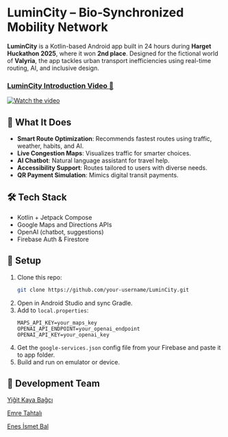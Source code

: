 # LuminCity – Bio‑Synchronized Mobility Network

**LuminCity** is a Kotlin-based Android app built in 24 hours during **Harget Huckathon 2025**, where it won **2nd place**. Designed for the fictional world of **Valyria**, the app tackles urban transport inefficiencies using real-time routing, AI, and inclusive design.

### [LuminCity Introduction Video 🔗](https://drive.google.com/file/d/1LDH-tMfWaPTF7-Ca6eeigsDmKtsP7ccx/view?usp=sharing)
[![Watch the video](https://github.com/user-attachments/assets/3d44c44a-301b-445c-8217-9487b27f8408)](https://drive.google.com/file/d/1LDH-tMfWaPTF7-Ca6eeigsDmKtsP7ccx/view?usp=sharing)

## 🚀 What It Does

- **Smart Route Optimization**: Recommends fastest routes using traffic, weather, habits, and AI.  
- **Live Congestion Maps**: Visualizes traffic for smarter choices.  
- **AI Chatbot**: Natural language assistant for travel help.  
- **Accessibility Support**: Routes tailored to users with diverse needs.  
- **QR Payment Simulation**: Mimics digital transit payments.

## 🛠 Tech Stack

- Kotlin + Jetpack Compose  
- Google Maps and  Directions APIs
- OpenAI (chatbot, suggestions)  
- Firebase Auth & Firestore  

## 🧪 Setup

1. Clone this repo:
   ```bash
   git clone https://github.com/your-username/LuminCity.git
   ```
2. Open in Android Studio and sync Gradle.  
3. Add to `local.properties`:
   ```
   MAPS_API_KEY=your_maps_key
   OPENAI_API_ENDPOINT=your_openai_endpoint
   OPENAI_API_KEY=your_openai_key
   ```
4. Get the `google-services.json` config file from your Firebase and paste it to app folder.  
5. Build and run on emulator or device.  

## 🙌 Development Team
[Yiğit Kaya Bağcı](https://github.com/yigitkayabagci)

[Emre Tahtalı](https://github.com/emretahtali)

[Enes İsmet Bal](https://github.com/enisba)
